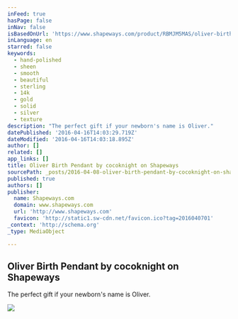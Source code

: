 ```yaml
---
inFeed: true
hasPage: false
inNav: false
isBasedOnUrl: 'https://www.shapeways.com/product/RBMJM5MAS/oliver-birth-pendant?li=shareProduct'
inLanguage: en
starred: false
keywords:
  - hand-polished
  - sheen
  - smooth
  - beautiful
  - sterling
  - 14k
  - gold
  - solid
  - silver
  - texture
description: "The perfect gift if your newborn's name is Oliver."
datePublished: '2016-04-16T14:03:29.719Z'
dateModified: '2016-04-16T14:03:18.895Z'
author: []
related: []
app_links: []
title: Oliver Birth Pendant by cocoknight on Shapeways
sourcePath: _posts/2016-04-08-oliver-birth-pendant-by-cocoknight-on-shapeways.md
published: true
authors: []
publisher:
  name: Shapeways.com
  domain: www.shapeways.com
  url: 'http://www.shapeways.com'
  favicon: 'http://static1.sw-cdn.net/favicon.ico?tag=2016040701'
_context: 'http://schema.org'
_type: MediaObject

---
```

<article style=""><h1>Oliver Birth Pendant by cocoknight on Shapeways</h1><p>The perfect gift if your newborn's name is Oliver.</p><img src="https://s3-us-west-2.amazonaws.com/the-grid-img/p/6b65238a732d2e514d09c74ec8efc6b6764a3d2b.jpg" /></article>